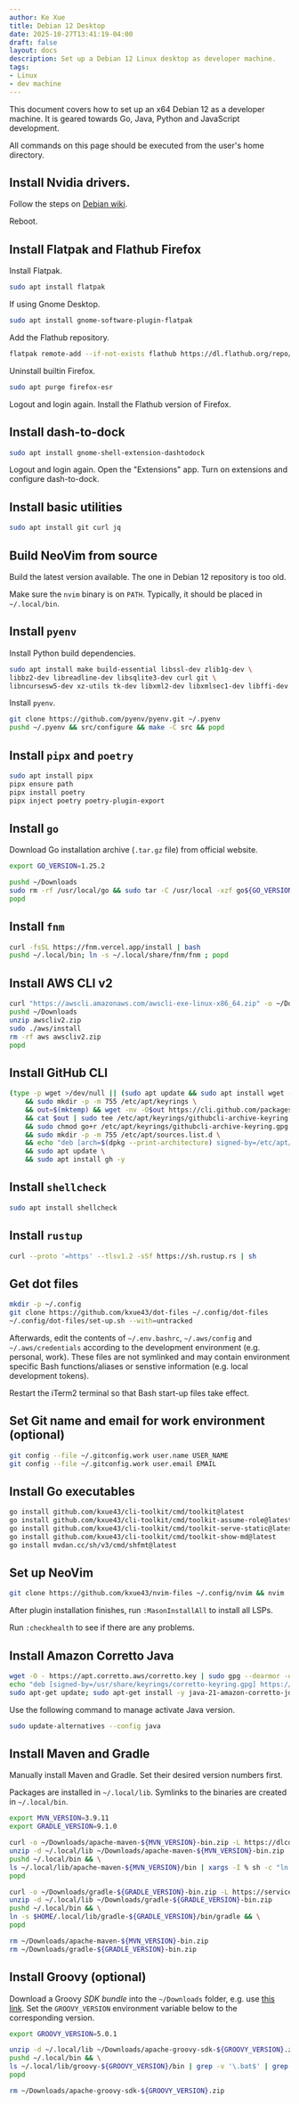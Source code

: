 ```yaml
---
author: Ke Xue
title: Debian 12 Desktop
date: 2025-10-27T13:41:19-04:00
draft: false
layout: docs
description: Set up a Debian 12 Linux desktop as developer machine.
tags:
- Linux
- dev machine
---
```


This document covers how to set up an x64 Debian 12 as a developer machine.
It is geared towards Go, Java, Python and JavaScript development.

All commands on this page should be executed from the user's home directory.

## Install Nvidia drivers.

Follow the steps on [Debian wiki](https://wiki.debian.org/NvidiaGraphicsDrivers).

Reboot.

## Install Flatpak and Flathub Firefox

Install Flatpak.

```bash
sudo apt install flatpak
```

If using Gnome Desktop.

```bash
sudo apt install gnome-software-plugin-flatpak
```

Add the Flathub repository.

```bash
flatpak remote-add --if-not-exists flathub https://dl.flathub.org/repo/flathub.flatpakrepo
```

Uninstall builtin Firefox.

```bash
sudo apt purge firefox-esr
```

Logout and login again. Install the Flathub version of Firefox.

## Install dash-to-dock

```bash
sudo apt install gnome-shell-extension-dashtodock
```

Logout and login again. Open the "Extensions" app. Turn on extensions and configure dash-to-dock.

## Install basic utilities

```bash
sudo apt install git curl jq
```

## Build NeoVim from source

Build the latest version available. The one in Debian 12 repository is too old.

Make sure the `nvim` binary is on `PATH`. Typically, it should be placed in `~/.local/bin`.

## Install `pyenv`

Install Python build dependencies.

```bash
sudo apt install make build-essential libssl-dev zlib1g-dev \
libbz2-dev libreadline-dev libsqlite3-dev curl git \
libncursesw5-dev xz-utils tk-dev libxml2-dev libxmlsec1-dev libffi-dev liblzma-dev
```

Install `pyenv`.

```bash
git clone https://github.com/pyenv/pyenv.git ~/.pyenv
pushd ~/.pyenv && src/configure && make -C src && popd
```

## Install `pipx` and `poetry`

```bash
sudo apt install pipx
pipx ensure path
pipx install poetry
pipx inject poetry poetry-plugin-export
```

## Install `go`

Download Go installation archive (`.tar.gz` file) from official website.

```bash
export GO_VERSION=1.25.2

pushd ~/Downloads
sudo rm -rf /usr/local/go && sudo tar -C /usr/local -xzf go${GO_VERSION}.linux-amd64.tar.gz
popd
```

## Install `fnm`

```bash
curl -fsSL https://fnm.vercel.app/install | bash
pushd ~/.local/bin; ln -s ~/.local/share/fnm/fnm ; popd
```

## Install AWS CLI v2

```bash
curl "https://awscli.amazonaws.com/awscli-exe-linux-x86_64.zip" -o ~/Downloads/awscliv2.zip
pushd ~/Downloads
unzip awscliv2.zip
sudo ./aws/install
rm -rf aws awscliv2.zip
popd
```

## Install GitHub CLI

```bash
(type -p wget >/dev/null || (sudo apt update && sudo apt install wget -y)) \
	&& sudo mkdir -p -m 755 /etc/apt/keyrings \
	&& out=$(mktemp) && wget -nv -O$out https://cli.github.com/packages/githubcli-archive-keyring.gpg \
	&& cat $out | sudo tee /etc/apt/keyrings/githubcli-archive-keyring.gpg > /dev/null \
	&& sudo chmod go+r /etc/apt/keyrings/githubcli-archive-keyring.gpg \
	&& sudo mkdir -p -m 755 /etc/apt/sources.list.d \
	&& echo "deb [arch=$(dpkg --print-architecture) signed-by=/etc/apt/keyrings/githubcli-archive-keyring.gpg] https://cli.github.com/packages stable main" | sudo tee /etc/apt/sources.list.d/github-cli.list > /dev/null \
	&& sudo apt update \
	&& sudo apt install gh -y
```

## Install `shellcheck`

```bash
sudo apt install shellcheck
```

## Install `rustup`

```bash
curl --proto '=https' --tlsv1.2 -sSf https://sh.rustup.rs | sh
```

## Get dot files

```bash
mkdir -p ~/.config
git clone https://github.com/kxue43/dot-files ~/.config/dot-files
~/.config/dot-files/set-up.sh --with=untracked
```

Afterwards, edit the contents of `~/.env.bashrc`, `~/.aws/config` and `~/.aws/credentials` according to
the development environment (e.g. personal, work). These files are not symlinked and may contain
environment specific Bash functions/aliases or senstive information (e.g. local development tokens).

Restart the iTerm2 terminal so that Bash start-up files take effect.

## Set Git name and email for work environment (optional)

```bash
git config --file ~/.gitconfig.work user.name USER_NAME
git config --file ~/.gitconfig.work user.email EMAIL
```

## Install Go executables

```bash
go install github.com/kxue43/cli-toolkit/cmd/toolkit@latest
go install github.com/kxue43/cli-toolkit/cmd/toolkit-assume-role@latest
go install github.com/kxue43/cli-toolkit/cmd/toolkit-serve-static@latest
go install github.com/kxue43/cli-toolkit/cmd/toolkit-show-md@latest
go install mvdan.cc/sh/v3/cmd/shfmt@latest
```

## Set up NeoVim

```bash
git clone https://github.com/kxue43/nvim-files ~/.config/nvim && nvim
```

After plugin installation finishes, run `:MasonInstallAll` to install all LSPs.

Run `:checkhealth` to see if there are any problems.

## Install Amazon Corretto Java

```bash
wget -O - https://apt.corretto.aws/corretto.key | sudo gpg --dearmor -o /usr/share/keyrings/corretto-keyring.gpg && \
echo "deb [signed-by=/usr/share/keyrings/corretto-keyring.gpg] https://apt.corretto.aws stable main" | sudo tee /etc/apt/sources.list.d/corretto.list
sudo apt-get update; sudo apt-get install -y java-21-amazon-corretto-jdk
```

Use the following command to manage activate Java version.

```bash
sudo update-alternatives --config java
```

## Install Maven and Gradle

Manually install Maven and Gradle. Set their desired version numbers first.

Packages are installed in `~/.local/lib`. Symlinks to the binaries are created in `~/.local/bin`.

```bash
export MVN_VERSION=3.9.11
export GRADLE_VERSION=9.1.0

curl -o ~/Downloads/apache-maven-${MVN_VERSION}-bin.zip -L https://dlcdn.apache.org/maven/maven-3/${MVN_VERSION}/binaries/apache-maven-${MVN_VERSION}-bin.zip
unzip -d ~/.local/lib ~/Downloads/apache-maven-${MVN_VERSION}-bin.zip
pushd ~/.local/bin && \
ls ~/.local/lib/apache-maven-${MVN_VERSION}/bin | xargs -I % sh -c "ln -s $HOME/.local/lib/apache-maven-${MVN_VERSION}/bin/%" && \
popd

curl -o ~/Downloads/gradle-${GRADLE_VERSION}-bin.zip -L https://services.gradle.org/distributions/gradle-${GRADLE_VERSION}-bin.zip
unzip -d ~/.local/lib ~/Downloads/gradle-${GRADLE_VERSION}-bin.zip
pushd ~/.local/bin && \
ln -s $HOME/.local/lib/gradle-${GRADLE_VERSION}/bin/gradle && \
popd

rm ~/Downloads/apache-maven-${MVN_VERSION}-bin.zip 
rm ~/Downloads/gradle-${GRADLE_VERSION}-bin.zip
```

## Install Groovy (optional)

Download a Groovy _SDK bundle_ into the `~/Downloads` folder, e.g. use [this link](https://groovy.apache.org/download.html).
Set the `GROOVY_VERSION` environment variable below to the corresponding version.

```bash
export GROOVY_VERSION=5.0.1

unzip -d ~/.local/lib ~/Downloads/apache-groovy-sdk-${GROOVY_VERSION}.zip
pushd ~/.local/bin && \
ls ~/.local/lib/groovy-${GROOVY_VERSION}/bin | grep -v '\.bat$' | grep -v '\.ico$' | xargs -I % sh -c "ln -s $HOME/.local/lib/groovy-${GROOVY_VERSION}/bin/%" && \
popd

rm ~/Downloads/apache-groovy-sdk-${GROOVY_VERSION}.zip
```
